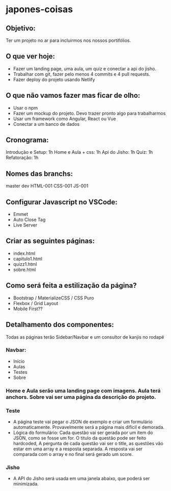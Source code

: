 # japones-coisas


## Objetivo:

Ter um projeto no ar para incluirmos nos nossos portifólios.

## O que ver hoje:

- Fazer um landing page, uma aula, um quiz e conectar a api do jisho.
- Trabalhar com git, fazer pelo menos 4 commits e 4 pull requests.
- Fazer deploy do projeto usando Netlify

## O que não vamos fazer mas ficar de olho:

- Usar o npm
- Fazer um mockup do projeto. Devo trazer pronto algo para trabalharmos
- Usar um framework como Angular, React ou Vue
- Conectar a um banco de dados

## Cronograma:

Introdução e Setup: 1h
Home e Aula + css: 1h
Api do Jisho: 1h
Quiz: 1h
Refatoração: 1h

## Nomes das branchs:

master
dev
HTML-001
CSS-001
JS-001

## Configurar Javascript no VSCode:

- Emmet
- Auto Close Tag
- Live Server

## Criar as seguintes páginas:

- index.html
- capitulo1.html
- quizz1.html
- sobre.html

## Como será feita a estilização da página?

- Bootstrap / MaterializeCSS / CSS Puro
- Flexbox / Grid Layout
- Mobile First??

## Detalhamento dos componentes:

Todas as páginas terão Sidebar/Navbar e um consultor de kanjis no rodapé

### Navbar:
- Início
- Aulas
- Testes
- Sobre

### Home e Aula serão uma landing page com imagens. Aula terá anchors. Sobre vai ser uma página da descrição do projeto.

### Teste
- A página teste vai pegar o JSON de exemplo e criar um formulário automaticamente. Provavelmente será a página mais difícil e demorada.
- Lógica do formulário: Cada questão vai ser gerada por um item do JSON, como se fosse um for. O titulo da questão pode ser feito hardcoded, A pergunta de cada questão vai ser o title, as questões vão estar em uma array e a resposta separada. A resposta vai ser comparada com o array e no final será gerado um score.

### Jisho
- A API do Jisho será usada em uma janela abaixo, que poderá ser minimizada.